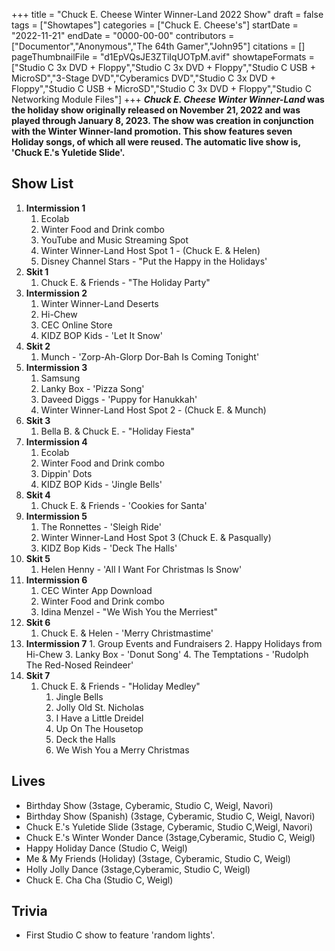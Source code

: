 +++
title = "Chuck E. Cheese Winter Winner-Land 2022 Show"
draft = false
tags = ["Showtapes"]
categories = ["Chuck E. Cheese's"]
startDate = "2022-11-21"
endDate = "0000-00-00"
contributors = ["Documentor","Anonymous","The 64th Gamer","John95"]
citations = []
pageThumbnailFile = "d1EpVQsJE3ZTiIqUOTpM.avif"
showtapeFormats = ["Studio C 3x DVD + Floppy","Studio C 3x DVD + Floppy","Studio C USB + MicroSD","3-Stage DVD","Cyberamics DVD","Studio C 3x DVD + Floppy","Studio C USB + MicroSD","Studio C 3x DVD + Floppy","Studio C Networking Module Files"]
+++
***Chuck E. Cheese Winter Winner-Land* was the holiday show originally released on November 21, 2022 and was played through January 8, 2023. The show was creation in conjunction with the Winter Winner-land promotion.
This show features seven Holiday songs, of which all were reused. The automatic live show is, 'Chuck E.'s Yuletide Slide'.**

## Show List

1.  **Intermission 1**
    1.   Ecolab
    2.   Winter Food and Drink combo
    3.  YouTube and Music Streaming Spot
    4.  Winter Winner-Land Host Spot 1 - (Chuck E. & Helen)
    5.  Disney Channel Stars - "Put the Happy in the Holidays'
2.  **Skit 1**
    1.  Chuck E. & Friends - "The Holiday Party"
3.  **Intermission 2**
    1.   Winter Winner-Land Deserts
    2.  Hi-Chew
    3.   CEC Online Store
    4.  KIDZ BOP Kids - 'Let It Snow'
4.  **Skit 2**
    1.  Munch - 'Zorp-Ah-Glorp Dor-Bah Is Coming Tonight'
5.  **Intermission 3**
    1.   Samsung
    2.   Lanky Box - 'Pizza Song'
    3.  Daveed Diggs - 'Puppy for Hanukkah'
    4.  Winter Winner-Land Host Spot 2 - (Chuck E. & Munch)
6.  **Skit 3**
    1.  Bella B. & Chuck E. - "Holiday Fiesta"
7.  **Intermission 4**
    1.   Ecolab
    2.   Winter Food and Drink combo
    3.  Dippin' Dots
    4.   KIDZ BOP Kids - 'Jingle Bells'
8.  **Skit 4**
    1.  Chuck E. & Friends - 'Cookies for Santa'
9.  **Intermission 5**
    1.   The Ronnettes - 'Sleigh Ride'
    2.  Winter Winner-Land Host Spot 3 (Chuck E. & Pasqually)
    3.  KIDZ Bop Kids - 'Deck The Halls'
10. **Skit 5**
    1.  Helen Henny - 'All I Want For Christmas Is Snow'
11. **Intermission 6**
    1.   CEC Winter App Download
    2.   Winter Food and Drink combo
    3.  Idina Menzel - "We Wish You the Merriest"
12. **Skit 6**
    1.  Chuck E. & Helen - 'Merry Christmastime'
13.  **Intermission 7**
    1.  Group Events and Fundraisers
    2.  Happy Holidays from Hi-Chew
    3.  Lanky Box - 'Donut Song'
    4.  The Temptations - 'Rudolph The Red-Nosed Reindeer'
14. **Skit 7**
    1.  Chuck E. & Friends - "Holiday Medley"
        1.  Jingle Bells
        2.  Jolly Old St. Nicholas
        3.  I Have a Little Dreidel
        4.  Up On The Housetop
        5.  Deck the Halls
        6.  We Wish You a Merry Christmas

## Lives

- Birthday Show (3stage, Cyberamic, Studio C, Weigl, Navori)
- Birthday Show (Spanish) (3stage, Cyberamic, Studio C, Weigl, Navori)
- Chuck E.'s Yuletide Slide (3stage, Cyberamic, Studio C,Weigl, Navori)
- Chuck E.'s Winter Wonder Dance (3stage,Cyberamic, Studio C, Weigl)
- Happy Holiday Dance (Studio C, Weigl)
- Me & My Friends (Holiday) (3stage, Cyberamic, Studio C, Weigl)
- Holly Jolly Dance (3stage,Cyberamic, Studio C, Weigl)
- Chuck E. Cha Cha (Studio C, Weigl)

## Trivia

- First Studio C show to feature 'random lights'.
